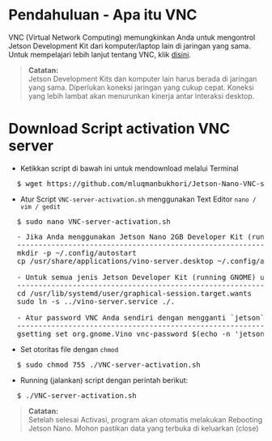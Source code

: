 # Pendahuluan - Apa itu VNC
VNC (Virtual Network Computing) memungkinkan Anda untuk mengontrol Jetson Development Kit dari komputer/laptop lain di jaringan yang sama. Untuk mempelajari lebih lanjut tentang VNC, klik [disini](https://en.wikipedia.org/wiki/Virtual_Network_Computing).


>**Catatan:**<br>
Jetson Development Kits dan komputer lain harus berada di jaringan yang sama. Diperlukan koneksi jaringan yang cukup cepat. Koneksi yang lebih lambat akan menurunkan kinerja antar interaksi desktop.


# Download Script activation VNC server
* Ketikkan script di bawah ini untuk mendownload melalui Terminal <br>
<div><pre>
  $ wget https://github.com/mluqmanbukhori/Jetson-Nano-VNC-server/raw/main/VNC-server-activation.sh
</pre></div>

* Atur Script `VNC-server-activation.sh` menggunakan Text Editor `nano / vim / gedit`
<div><pre>
  $ sudo nano VNC-server-activation.sh
</pre></div>
<div><pre>
  - Jika Anda menggunakan Jetson Nano 2GB Developer Kit (running LXDE) uncomment dan gunakan script ini
  -----------------------------------------------------------------------------------------------------
  mkdir -p ~/.config/autostart
  cp /usr/share/applications/vino-server.desktop ~/.config/autostart/. <br>
  - Untuk semua jenis Jetson Developer Kit (running GNOME) uncomment dan gunakan script ini
  -----------------------------------------------------------------------------------------------------
  cd /usr/lib/systemd/user/graphical-session.target.wants
  sudo ln -s ../vino-server.service ./. <br>
  - Atur password VNC Anda sendiri dengan mengganti `jetson`
  -----------------------------------------------------------------------------------------------------
  gsetting set org.gnome.Vino vnc-password $(echo -n 'jetson'|base64)
</pre></div>

* Set otoritas file dengan `chmod`
<div><pre>
  $ sudo chmod 755 ./VNC-server-activation.sh
</pre></div>

* Running (jalankan) script dengan perintah berikut:
<div><pre>
  $ ./VNC-server-activation.sh
</pre></div>

> **Catatan:** <br>
Setelah selesai Activasi, program akan otomatis melakukan Rebooting Jetson Nano. Mohon pastikan data yang terbuka di keluarkan (close)
